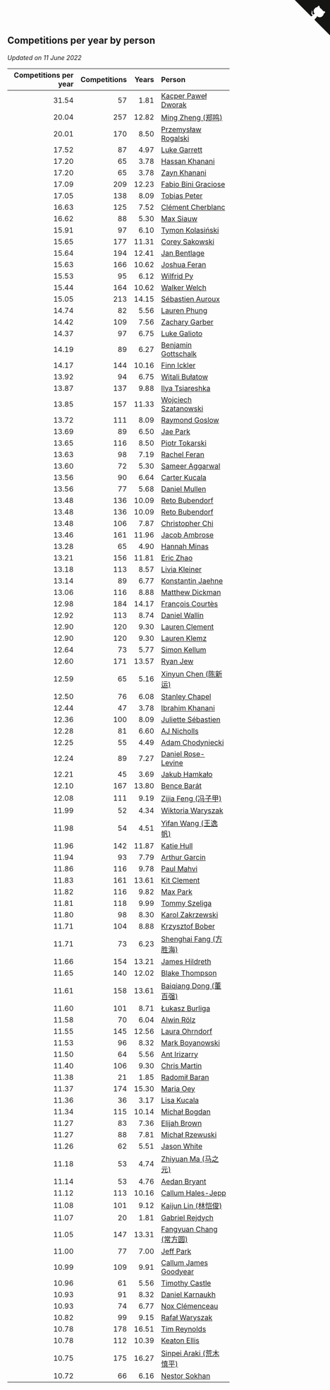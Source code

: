 ## Competitions per year by person

*Updated on 11 June 2022*

| Competitions per year | Competitions | Years | Person |
| ---: | ---: | ---: | :--- |
| 31.54 | 57 | 1.81 | [Kacper Paweł Dworak](https://www.worldcubeassociation.org/persons/2020DWOR01) |
| 20.04 | 257 | 12.82 | [Ming Zheng (郑鸣)](https://www.worldcubeassociation.org/persons/2009ZHEN11) |
| 20.01 | 170 | 8.50 | [Przemysław Rogalski](https://www.worldcubeassociation.org/persons/2013ROGA02) |
| 17.52 | 87 | 4.97 | [Luke Garrett](https://www.worldcubeassociation.org/persons/2017GARR05) |
| 17.20 | 65 | 3.78 | [Hassan Khanani](https://www.worldcubeassociation.org/persons/2018KHAN26) |
| 17.20 | 65 | 3.78 | [Zayn Khanani](https://www.worldcubeassociation.org/persons/2018KHAN28) |
| 17.09 | 209 | 12.23 | [Fabio Bini Graciose](https://www.worldcubeassociation.org/persons/2010GRAC02) |
| 17.05 | 138 | 8.09 | [Tobias Peter](https://www.worldcubeassociation.org/persons/2014PETE03) |
| 16.63 | 125 | 7.52 | [Clément Cherblanc](https://www.worldcubeassociation.org/persons/2014CHER05) |
| 16.62 | 88 | 5.30 | [Max Siauw](https://www.worldcubeassociation.org/persons/2017SIAU02) |
| 15.91 | 97 | 6.10 | [Tymon Kolasiński](https://www.worldcubeassociation.org/persons/2016KOLA02) |
| 15.65 | 177 | 11.31 | [Corey Sakowski](https://www.worldcubeassociation.org/persons/2011SAKO01) |
| 15.64 | 194 | 12.41 | [Jan Bentlage](https://www.worldcubeassociation.org/persons/2010BENT01) |
| 15.63 | 166 | 10.62 | [Joshua Feran](https://www.worldcubeassociation.org/persons/2011FERA01) |
| 15.53 | 95 | 6.12 | [Wilfrid Py](https://www.worldcubeassociation.org/persons/2016PYWI01) |
| 15.44 | 164 | 10.62 | [Walker Welch](https://www.worldcubeassociation.org/persons/2011WELC01) |
| 15.05 | 213 | 14.15 | [Sébastien Auroux](https://www.worldcubeassociation.org/persons/2008AURO01) |
| 14.74 | 82 | 5.56 | [Lauren Phung](https://www.worldcubeassociation.org/persons/2016PHUN02) |
| 14.42 | 109 | 7.56 | [Zachary Garber](https://www.worldcubeassociation.org/persons/2014GARB01) |
| 14.37 | 97 | 6.75 | [Luke Galioto](https://www.worldcubeassociation.org/persons/2015GALI02) |
| 14.19 | 89 | 6.27 | [Benjamin Gottschalk](https://www.worldcubeassociation.org/persons/2016GOTT01) |
| 14.17 | 144 | 10.16 | [Finn Ickler](https://www.worldcubeassociation.org/persons/2012ICKL01) |
| 13.92 | 94 | 6.75 | [Witali Bułatow](https://www.worldcubeassociation.org/persons/2015BUAT01) |
| 13.87 | 137 | 9.88 | [Ilya Tsiareshka](https://www.worldcubeassociation.org/persons/2012TERE01) |
| 13.85 | 157 | 11.33 | [Wojciech Szatanowski](https://www.worldcubeassociation.org/persons/2011SZAT01) |
| 13.72 | 111 | 8.09 | [Raymond Goslow](https://www.worldcubeassociation.org/persons/2014GOSL01) |
| 13.69 | 89 | 6.50 | [Jae Park](https://www.worldcubeassociation.org/persons/2015PARK24) |
| 13.65 | 116 | 8.50 | [Piotr Tokarski](https://www.worldcubeassociation.org/persons/2013TOKA01) |
| 13.63 | 98 | 7.19 | [Rachel Feran](https://www.worldcubeassociation.org/persons/2015FERA01) |
| 13.60 | 72 | 5.30 | [Sameer Aggarwal](https://www.worldcubeassociation.org/persons/2017AGGA01) |
| 13.56 | 90 | 6.64 | [Carter Kucala](https://www.worldcubeassociation.org/persons/2015KUCA01) |
| 13.56 | 77 | 5.68 | [Daniel Mullen](https://www.worldcubeassociation.org/persons/2016MULL04) |
| 13.48 | 136 | 10.09 | [Reto Bubendorf](https://www.worldcubeassociation.org/persons/2012BUBE01) |
| 13.48 | 136 | 10.09 | [Reto Bubendorf](https://www.worldcubeassociation.org/persons/2012BUBE01) |
| 13.48 | 106 | 7.87 | [Christopher Chi](https://www.worldcubeassociation.org/persons/2014CHIC01) |
| 13.46 | 161 | 11.96 | [Jacob Ambrose](https://www.worldcubeassociation.org/persons/2010AMBR01) |
| 13.28 | 65 | 4.90 | [Hannah Minas](https://www.worldcubeassociation.org/persons/2017MINA04) |
| 13.21 | 156 | 11.81 | [Eric Zhao](https://www.worldcubeassociation.org/persons/2010ZHAO19) |
| 13.18 | 113 | 8.57 | [Livia Kleiner](https://www.worldcubeassociation.org/persons/2013KLEI03) |
| 13.14 | 89 | 6.77 | [Konstantin Jaehne](https://www.worldcubeassociation.org/persons/2015JAEH01) |
| 13.06 | 116 | 8.88 | [Matthew Dickman](https://www.worldcubeassociation.org/persons/2013DICK01) |
| 12.98 | 184 | 14.17 | [François Courtès](https://www.worldcubeassociation.org/persons/2008COUR01) |
| 12.92 | 113 | 8.74 | [Daniel Wallin](https://www.worldcubeassociation.org/persons/2013WALL03) |
| 12.90 | 120 | 9.30 | [Lauren Clement](https://www.worldcubeassociation.org/persons/2013KLEM01) |
| 12.90 | 120 | 9.30 | [Lauren Klemz](https://www.worldcubeassociation.org/persons/2013KLEM01) |
| 12.64 | 73 | 5.77 | [Simon Kellum](https://www.worldcubeassociation.org/persons/2016KELL12) |
| 12.60 | 171 | 13.57 | [Ryan Jew](https://www.worldcubeassociation.org/persons/2008JEWR01) |
| 12.59 | 65 | 5.16 | [Xinyun Chen (陈新运)](https://www.worldcubeassociation.org/persons/2017CHEN36) |
| 12.50 | 76 | 6.08 | [Stanley Chapel](https://www.worldcubeassociation.org/persons/2016CHAP04) |
| 12.44 | 47 | 3.78 | [Ibrahim Khanani](https://www.worldcubeassociation.org/persons/2018KHAN27) |
| 12.36 | 100 | 8.09 | [Juliette Sébastien](https://www.worldcubeassociation.org/persons/2014SEBA01) |
| 12.28 | 81 | 6.60 | [AJ Nicholls](https://www.worldcubeassociation.org/persons/2015NICH04) |
| 12.25 | 55 | 4.49 | [Adam Chodyniecki](https://www.worldcubeassociation.org/persons/2017CHOD02) |
| 12.24 | 89 | 7.27 | [Daniel Rose-Levine](https://www.worldcubeassociation.org/persons/2015ROSE01) |
| 12.21 | 45 | 3.69 | [Jakub Hamkało](https://www.worldcubeassociation.org/persons/2018HAMK01) |
| 12.10 | 167 | 13.80 | [Bence Barát](https://www.worldcubeassociation.org/persons/2008BARA01) |
| 12.08 | 111 | 9.19 | [Zijia Feng (冯子甲)](https://www.worldcubeassociation.org/persons/2013FENG02) |
| 11.99 | 52 | 4.34 | [Wiktoria Waryszak](https://www.worldcubeassociation.org/persons/2018WARY01) |
| 11.98 | 54 | 4.51 | [Yifan Wang (王逸帆)](https://www.worldcubeassociation.org/persons/2017WANY29) |
| 11.96 | 142 | 11.87 | [Katie Hull](https://www.worldcubeassociation.org/persons/2010HULL01) |
| 11.94 | 93 | 7.79 | [Arthur Garcin](https://www.worldcubeassociation.org/persons/2014GARC27) |
| 11.86 | 116 | 9.78 | [Paul Mahvi](https://www.worldcubeassociation.org/persons/2012MAHV01) |
| 11.83 | 161 | 13.61 | [Kit Clement](https://www.worldcubeassociation.org/persons/2008CLEM01) |
| 11.82 | 116 | 9.82 | [Max Park](https://www.worldcubeassociation.org/persons/2012PARK03) |
| 11.81 | 118 | 9.99 | [Tommy Szeliga](https://www.worldcubeassociation.org/persons/2012SZEL01) |
| 11.80 | 98 | 8.30 | [Karol Zakrzewski](https://www.worldcubeassociation.org/persons/2014ZAKR01) |
| 11.71 | 104 | 8.88 | [Krzysztof Bober](https://www.worldcubeassociation.org/persons/2013BOBE01) |
| 11.71 | 73 | 6.23 | [Shenghai Fang (方胜海)](https://www.worldcubeassociation.org/persons/2016FANG01) |
| 11.66 | 154 | 13.21 | [James Hildreth](https://www.worldcubeassociation.org/persons/2009HILD01) |
| 11.65 | 140 | 12.02 | [Blake Thompson](https://www.worldcubeassociation.org/persons/2010THOM03) |
| 11.61 | 158 | 13.61 | [Baiqiang Dong (董百强)](https://www.worldcubeassociation.org/persons/2008DONG06) |
| 11.60 | 101 | 8.71 | [Łukasz Burliga](https://www.worldcubeassociation.org/persons/2013BURL01) |
| 11.58 | 70 | 6.04 | [Alwin Rölz](https://www.worldcubeassociation.org/persons/2016ROLZ01) |
| 11.55 | 145 | 12.56 | [Laura Ohrndorf](https://www.worldcubeassociation.org/persons/2009OHRN01) |
| 11.53 | 96 | 8.32 | [Mark Boyanowski](https://www.worldcubeassociation.org/persons/2014BOYA01) |
| 11.50 | 64 | 5.56 | [Ant Irizarry](https://www.worldcubeassociation.org/persons/2016IRIZ02) |
| 11.40 | 106 | 9.30 | [Chris Martin](https://www.worldcubeassociation.org/persons/2013MART03) |
| 11.38 | 21 | 1.85 | [Radomił Baran](https://www.worldcubeassociation.org/persons/2020BARA02) |
| 11.37 | 174 | 15.30 | [Maria Oey](https://www.worldcubeassociation.org/persons/2007OEYM01) |
| 11.36 | 36 | 3.17 | [Lisa Kucala](https://www.worldcubeassociation.org/persons/2019KUCA01) |
| 11.34 | 115 | 10.14 | [Michał Bogdan](https://www.worldcubeassociation.org/persons/2012BOGD01) |
| 11.27 | 83 | 7.36 | [Elijah Brown](https://www.worldcubeassociation.org/persons/2015BROW03) |
| 11.27 | 88 | 7.81 | [Michał Rzewuski](https://www.worldcubeassociation.org/persons/2014RZEW01) |
| 11.26 | 62 | 5.51 | [Jason White](https://www.worldcubeassociation.org/persons/2016WHIT16) |
| 11.18 | 53 | 4.74 | [Zhiyuan Ma (马之元)](https://www.worldcubeassociation.org/persons/2017MAZH04) |
| 11.14 | 53 | 4.76 | [Aedan Bryant](https://www.worldcubeassociation.org/persons/2017BRYA06) |
| 11.12 | 113 | 10.16 | [Callum Hales-Jepp](https://www.worldcubeassociation.org/persons/2012HALE01) |
| 11.08 | 101 | 9.12 | [Kaijun Lin (林恺俊)](https://www.worldcubeassociation.org/persons/2013LINK01) |
| 11.07 | 20 | 1.81 | [Gabriel Rejdych](https://www.worldcubeassociation.org/persons/2020REJD01) |
| 11.05 | 147 | 13.31 | [Fangyuan Chang (常方圆)](https://www.worldcubeassociation.org/persons/2009CHAN04) |
| 11.00 | 77 | 7.00 | [Jeff Park](https://www.worldcubeassociation.org/persons/2015PARK08) |
| 10.99 | 109 | 9.91 | [Callum James Goodyear](https://www.worldcubeassociation.org/persons/2012GOOD02) |
| 10.96 | 61 | 5.56 | [Timothy Castle](https://www.worldcubeassociation.org/persons/2016CAST48) |
| 10.93 | 91 | 8.32 | [Daniel Karnaukh](https://www.worldcubeassociation.org/persons/2014KARN02) |
| 10.93 | 74 | 6.77 | [Nox Clémenceau](https://www.worldcubeassociation.org/persons/2015CLEM03) |
| 10.82 | 99 | 9.15 | [Rafał Waryszak](https://www.worldcubeassociation.org/persons/2013WARY01) |
| 10.78 | 178 | 16.51 | [Tim Reynolds](https://www.worldcubeassociation.org/persons/2005REYN01) |
| 10.78 | 112 | 10.39 | [Keaton Ellis](https://www.worldcubeassociation.org/persons/2012ELLI01) |
| 10.75 | 175 | 16.27 | [Sinpei Araki (荒木慎平)](https://www.worldcubeassociation.org/persons/2006ARAK01) |
| 10.72 | 66 | 6.16 | [Nestor Sokhan](https://www.worldcubeassociation.org/persons/2016SOKH01) |


<a href="https://github.com/jonatanklosko/wca_statistics" class="github-corner" aria-label="View source on Github"><svg width="80" height="80" viewBox="0 0 250 250" style="fill:#151513; color:#fff; position: absolute; top: 0; border: 0; right: 0;" aria-hidden="true"><path d="M0,0 L115,115 L130,115 L142,142 L250,250 L250,0 Z"></path><path d="M128.3,109.0 C113.8,99.7 119.0,89.6 119.0,89.6 C122.0,82.7 120.5,78.6 120.5,78.6 C119.2,72.0 123.4,76.3 123.4,76.3 C127.3,80.9 125.5,87.3 125.5,87.3 C122.9,97.6 130.6,101.9 134.4,103.2" fill="currentColor" style="transform-origin: 130px 106px;" class="octo-arm"></path><path d="M115.0,115.0 C114.9,115.1 118.7,116.5 119.8,115.4 L133.7,101.6 C136.9,99.2 139.9,98.4 142.2,98.6 C133.8,88.0 127.5,74.4 143.8,58.0 C148.5,53.4 154.0,51.2 159.7,51.0 C160.3,49.4 163.2,43.6 171.4,40.1 C171.4,40.1 176.1,42.5 178.8,56.2 C183.1,58.6 187.2,61.8 190.9,65.4 C194.5,69.0 197.7,73.2 200.1,77.6 C213.8,80.2 216.3,84.9 216.3,84.9 C212.7,93.1 206.9,96.0 205.4,96.6 C205.1,102.4 203.0,107.8 198.3,112.5 C181.9,128.9 168.3,122.5 157.7,114.1 C157.9,116.9 156.7,120.9 152.7,124.9 L141.0,136.5 C139.8,137.7 141.6,141.9 141.8,141.8 Z" fill="currentColor" class="octo-body"></path></svg></a><style>.github-corner:hover .octo-arm{animation:octocat-wave 560ms ease-in-out}@keyframes octocat-wave{0%,100%{transform:rotate(0)}20%,60%{transform:rotate(-25deg)}40%,80%{transform:rotate(10deg)}}@media (max-width:500px){.github-corner:hover .octo-arm{animation:none}.github-corner .octo-arm{animation:octocat-wave 560ms ease-in-out}}</style>
